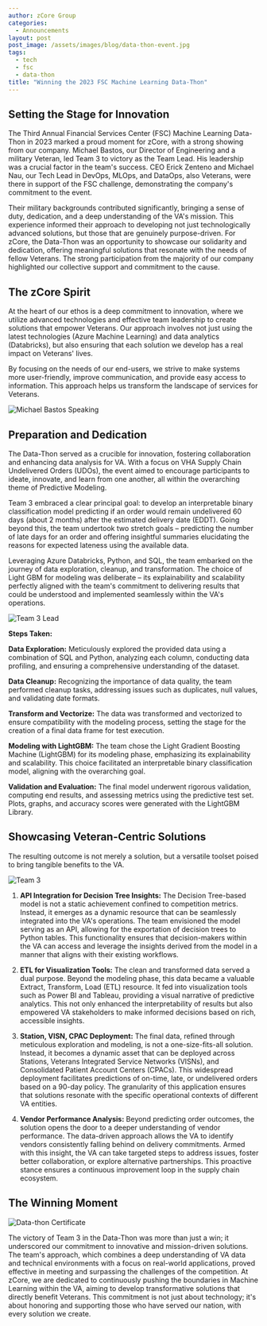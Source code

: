 ```yaml
---
author: zCore Group
categories:
  - Announcements
layout: post
post_image: /assets/images/blog/data-thon-event.jpg
tags:
  - tech
  - fsc
  - data-thon
title: "Winning the 2023 FSC Machine Learning Data-Thon"
---
```


##  Setting the Stage for Innovation

The Third Annual Financial Services Center (FSC) Machine Learning Data-Thon in 2023 marked a proud moment for zCore, with a strong showing from our company. Michael Bastos, our Director of Engineering and a military Veteran, led Team 3 to victory as the Team Lead. His leadership was a crucial factor in the team's success. CEO Erick Zenteno and Michael Nau, our Tech Lead in DevOps, MLOps, and DataOps, also Veterans, were there in support of the FSC challenge, demonstrating the company's commitment to the event.

Their military backgrounds contributed significantly, bringing a sense of duty, dedication, and a deep understanding of the VA's mission. This experience informed their approach to developing not just technologically advanced solutions, but those that are genuinely purpose-driven. For zCore, the Data-Thon was an opportunity to showcase our solidarity and dedication, offering meaningful solutions that resonate with the needs of fellow Veterans. The strong participation from the majority of our company highlighted our collective support and commitment to the cause.

##  The zCore Spirit

At the heart of our ethos is a deep commitment to innovation, where we utilize advanced technologies and effective team leadership to create solutions that empower Veterans. Our approach involves not just using the latest technologies (Azure Machine Learning) and data analytics (Databricks), but also ensuring that each solution we develop has a real impact on Veterans' lives.

By focusing on the needs of our end-users, we strive to make systems more user-friendly, improve communication, and provide easy access to information. This approach helps us transform the landscape of services for Veterans.

![Michael Bastos Speaking](/assets/images/blog/data-thon.jpg)

##  Preparation and Dedication

The Data-Thon served as a crucible for innovation, fostering collaboration and enhancing data analysis for VA. With a focus on VHA Supply Chain Undelivered Orders (UDOs), the event aimed to encourage participants to ideate, innovate, and learn from one another, all within the overarching theme of Predictive Modeling.

Team 3 embraced a clear principal goal: to develop an interpretable binary classification model predicting if an order would remain undelivered 60 days (about 2 months) after the estimated delivery date (EDDT). Going beyond this, the team undertook two stretch goals – predicting the number of late days for an order and offering insightful summaries elucidating the reasons for expected lateness using the available data.

Leveraging Azure Databricks, Python, and SQL, the team embarked on the journey of data exploration, cleanup, and transformation. The choice of Light GBM for modeling was deliberate – its explainability and scalability perfectly aligned with the team's commitment to delivering results that could be understood and implemented seamlessly within the VA's operations.

![Team 3 Lead](/assets/images/blog/data-thon-team-3.jpg)

**Steps Taken:**

**Data Exploration:** Meticulously explored the provided data using a combination of SQL and Python, analyzing each column, conducting data profiling, and ensuring a comprehensive understanding of the dataset.

**Data Cleanup:** Recognizing the importance of data quality, the team performed cleanup tasks, addressing issues such as duplicates, null values, and validating date formats.

**Transform and Vectorize:** The data was transformed and vectorized to ensure compatibility with the modeling process, setting the stage for the creation of a final data frame for test execution.

**Modeling with LightGBM:** The team chose the Light Gradient Boosting Machine (LightGBM) for its modeling phase, emphasizing its explainability and scalability. This choice facilitated an interpretable binary classification model, aligning with the overarching goal.

**Validation and Evaluation:** The final model underwent rigorous validation, computing end results, and assessing metrics using the predictive test set. Plots, graphs, and accuracy scores were generated with the LightGBM Library.

##  Showcasing Veteran-Centric Solutions

The resulting outcome is not merely a solution, but a versatile toolset poised to bring tangible benefits to the VA.

![Team 3](/assets/images/blog/data-thon-winners.jpg)

1. **API Integration for Decision Tree Insights:** The Decision Tree-based model is not a static achievement confined to competition metrics. Instead, it emerges as a dynamic resource that can be seamlessly integrated into the VA's operations. The team envisioned the model serving as an API, allowing for the exportation of decision trees to Python tables. This functionality ensures that decision-makers within the VA can access and leverage the insights derived from the model in a manner that aligns with their existing workflows.

2. **ETL for Visualization Tools:** The clean and transformed data served a dual purpose. Beyond the modeling phase, this data became a valuable Extract, Transform, Load (ETL) resource. It fed into visualization tools such as Power BI and Tableau, providing a visual narrative of predictive analytics. This not only enhanced the interpretability of results but also empowered VA stakeholders to make informed decisions based on rich, accessible insights.

3. **Station, VISN, CPAC Deployment:** The final data, refined through meticulous exploration and modeling, is not a one-size-fits-all solution. Instead, it becomes a dynamic asset that can be deployed across Stations, Veterans Integrated Service Networks (VISNs), and Consolidated Patient Account Centers (CPACs). This widespread deployment facilitates predictions of on-time, late, or undelivered orders based on a 90-day policy. The granularity of this application ensures that solutions resonate with the specific operational contexts of different VA entities.

4. **Vendor Performance Analysis:** Beyond predicting order outcomes, the solution opens the door to a deeper understanding of vendor performance. The data-driven approach allows the VA to identify vendors consistently falling behind on delivery commitments. Armed with this insight, the VA can take targeted steps to address issues, foster better collaboration, or explore alternative partnerships. This proactive stance ensures a continuous improvement loop in the supply chain ecosystem.

##  The Winning Moment

![Data-thon Certificate](/assets/images/blog/data-thon-certificate.jpg)

The victory of Team 3 in the Data-Thon was more than just a win; it underscored our commitment to innovative and mission-driven solutions. The team's approach, which combines a deep understanding of VA data and technical environments with a focus on real-world applications, proved effective in meeting and surpassing the challenges of the competition. At zCore, we are dedicated to continuously pushing the boundaries in Machine Learning within the VA, aiming to develop transformative solutions that directly benefit Veterans. This commitment is not just about technology; it's about honoring and supporting those who have served our nation, with every solution we create.
